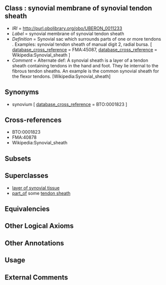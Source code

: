 
## Class : synovial membrane of synovial tendon sheath

 * *IRI* = http://purl.obolibrary.org/obo/UBERON_0011233
 * *Label* = synovial membrane of synovial tendon sheath
 * *Definition* = Synovial sac which surrounds parts of one or more tendons . Examples: synovial tendon sheath of manual digit 2, radial bursa. [ [database_cross_reference](../../ef/oboInOwl#hasDbXref.md) = FMA:45087, [database_cross_reference](../../ef/oboInOwl#hasDbXref.md) = Wikipedia:Synovial_sheath ]
 * *Comment* = Alternate def: A synovial sheath is a layer of a tendon sheath containing tendons in the hand and foot. They lie internal to the fibrous tendon sheaths. An example is the common synovial sheath for the flexor tendons. [Wikipedia:Synovial_sheath]

## Synonyms

 * synovium [ [database_cross_reference](../../ef/oboInOwl#hasDbXref.md) = BTO:0001823 ]

## Cross-references

 * BTO:0001823
 * FMA:40878
 * Wikipedia:Synovial_sheath

## Subsets


## Superclasses

 * [layer of synovial tissue](../../UBERON/16/UBERON_0007616.md)
 * [part_of](../../BFO/50/BFO_0000050.md) some [tendon sheath](../../UBERON/04/UBERON_0000304.md)

## Equivalencies


## Other Logical Axioms


## Other Annotations


## Usage


## External Comments

